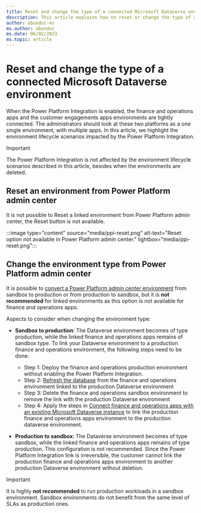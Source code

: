 ```yaml
---
title: Reset and change the type of a connected Microsoft Dataverse environment
description: This article explains how to reset or change the type of a Dataverse environment when finance and operations apps are integrated with Power Platform
author: abunduc-ms
ms.author: abunduc
ms.date: 06/02/2023
ms.topic: article
---
```


# Reset and change the type of a connected Microsoft Dataverse environment

When the Power Platform Integration is enabled, the finance and operations apps  and the customer engagements apps environments are tightly connected. The administrators should look at these two platforms as a one single environment, with multiple apps. In this article, we highlight the environment lifecycle scenarios impacted by the Power Platform Integration.

> [!IMPORTANT]
> The Power Platform Integration is not affected by the environment lifecycle scenarios described in this article, besides when the environments are deleted.

## Reset an environment from Power Platform admin center

It is not possible to Reset a linked environment from Power Platform admin center, the Reset button is not available.

:::image type="content" source="media/ppi-reset.png" alt-text="Reset option not available in Power Platform admin center." lightbox="media/ppi-reset.png":::

## Change the environment type from Power Platform admin center

It is possible to [convert a Power Platform admin center environment](/power-platform/admin/switch-environment) from sandbox to production or from production to sandbox, but it is **not recommended** for linked environments as this option is not available for finance and operations apps.

Aspects to consider when changing the environment type:

- **Sandbox to production**: The Dataverse environment becomes of type production, while the linked finance and operations apps remains of sandbox type. To link your Dataverse environment to a production finance and operations environment, the following steps need to be done:
  - Step 1: Deploy the finance and operations production environment without enabling the Power Platform Integration.
  - Step 2: [Refresh the database](/dynamics365/fin-ops-core/dev-itpro/database/database-refresh) from the finance and operations environment linked to the production Dataverse environment
  - Step 3: Delete the finance and operations sandbox environment to remove the link with the production Dataverse environment
  - Step 4: Apply the steps in [Connect finance and operations apps with an existing Microsoft Dataverse instance](environment-lifecycle-connect-finops-existing-dv.md) to link the production finance and operations apps environment to the production dataverse environment.

- **Production to sandbox**: The Dataverse environment becomes of type sandbox, while the linked finance and operations apps remains of type production. This configuration is not recommended. Since the Power Platform Integration link is irreversible, the customer cannot link the production finance and operations apps environment to another production Dataverse environment without deletion.

> [!IMPORTANT]
> It is highly **not recommended** to run production workloads in a sandbox environment. Sandbox environments do not benefit from the same level of SLAs as production ones.

